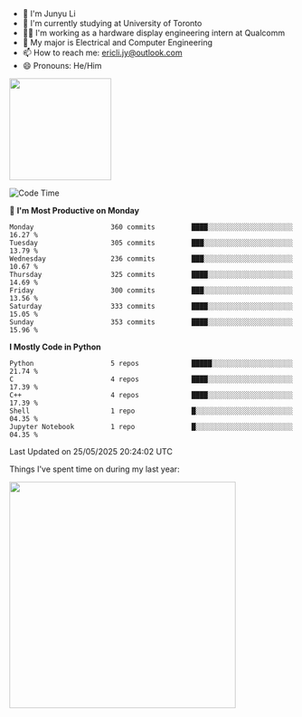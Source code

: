 ### 
- 👨 I'm Junyu Li
- 📖 I'm currently studying at University of Toronto
- 🧑‍💻 I'm working as a hardware display engineering intern at Qualcomm
- 🌱 My major is Electrical and Computer Engineering
- 📫 How to reach me: ericli.jy@outlook.com
- 😄 Pronouns: He/Him

<p align="left">  
  <img height="180em" src="https://github-readme-stats-sigma-five-48.vercel.app/api?username=ericjyli&theme=tokyonight&show_icons=true&count_private=true&include_orgs=true" />
<!--  <img height="180em" src="https://github-readme-stats-sigma-five-48.vercel.app/api/top-langs/?username=ericjyli&theme=tokyonight&count_private=true&include_orgs=true&include_orgs=true&layout=compact" /> -->
</p>

<!--START_SECTION:waka-->
![Code Time](http://img.shields.io/badge/Code%20Time-493%20hrs%2040%20mins-blue)

📅 **I'm Most Productive on Monday** 

```text
Monday                   360 commits         ████░░░░░░░░░░░░░░░░░░░░░   16.27 % 
Tuesday                  305 commits         ███░░░░░░░░░░░░░░░░░░░░░░   13.79 % 
Wednesday                236 commits         ███░░░░░░░░░░░░░░░░░░░░░░   10.67 % 
Thursday                 325 commits         ████░░░░░░░░░░░░░░░░░░░░░   14.69 % 
Friday                   300 commits         ███░░░░░░░░░░░░░░░░░░░░░░   13.56 % 
Saturday                 333 commits         ████░░░░░░░░░░░░░░░░░░░░░   15.05 % 
Sunday                   353 commits         ████░░░░░░░░░░░░░░░░░░░░░   15.96 % 
```


**I Mostly Code in Python** 

```text
Python                   5 repos             █████░░░░░░░░░░░░░░░░░░░░   21.74 % 
C                        4 repos             ████░░░░░░░░░░░░░░░░░░░░░   17.39 % 
C++                      4 repos             ████░░░░░░░░░░░░░░░░░░░░░   17.39 % 
Shell                    1 repo              █░░░░░░░░░░░░░░░░░░░░░░░░   04.35 % 
Jupyter Notebook         1 repo              █░░░░░░░░░░░░░░░░░░░░░░░░   04.35 % 
```




 Last Updated on 25/05/2025 20:24:02 UTC
<!--END_SECTION:waka-->

<p> Things I've spent time on during my last year: </p>
<img height="400em" src="https://github-readme-stats-git-master-ericjyli.vercel.app/api/wakatime?username=ericjyli&layout=compact&theme=tokyonight" />

<!--
Here are some ideas to get you started:

- 🔭 I’m currently working on ...
- 🌱 I’m currently learning ...
- 👯 I’m looking to collaborate on ...
- 🤔 I’m looking for help with ...
- 💬 Ask me about ...
- 📫 How to reach me: ...
- 😄 Pronouns: ...
- ⚡ Fun fact: ...
-->

